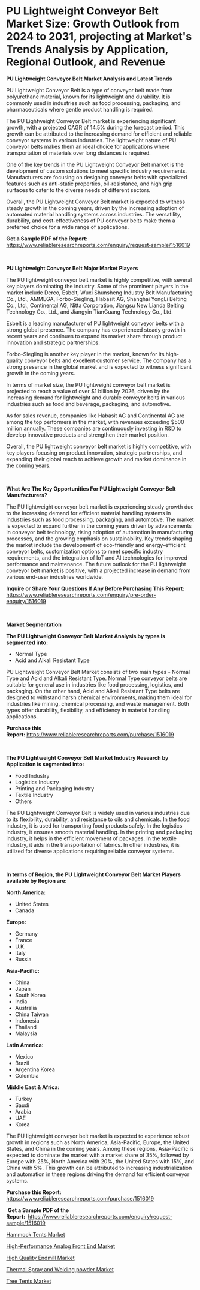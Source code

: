 <p><h1>PU Lightweight Conveyor Belt Market Size: Growth Outlook from 2024 to 2031, projecting at Market's Trends Analysis by Application, Regional Outlook, and Revenue</h1></p><p><strong>PU Lightweight Conveyor Belt Market Analysis and Latest Trends</strong></p>
<p><p>PU Lightweight Conveyor Belt is a type of conveyor belt made from polyurethane material, known for its lightweight and durability. It is commonly used in industries such as food processing, packaging, and pharmaceuticals where gentle product handling is required.</p><p>The PU Lightweight Conveyor Belt market is experiencing significant growth, with a projected CAGR of 14.5% during the forecast period. This growth can be attributed to the increasing demand for efficient and reliable conveyor systems in various industries. The lightweight nature of PU conveyor belts makes them an ideal choice for applications where transportation of materials over long distances is required.</p><p>One of the key trends in the PU Lightweight Conveyor Belt market is the development of custom solutions to meet specific industry requirements. Manufacturers are focusing on designing conveyor belts with specialized features such as anti-static properties, oil-resistance, and high grip surfaces to cater to the diverse needs of different sectors.</p><p>Overall, the PU Lightweight Conveyor Belt market is expected to witness steady growth in the coming years, driven by the increasing adoption of automated material handling systems across industries. The versatility, durability, and cost-effectiveness of PU conveyor belts make them a preferred choice for a wide range of applications.</p></p>
<p><strong>Get a Sample PDF of the Report:&nbsp;</strong> <a href="https://www.reliableresearchreports.com/enquiry/request-sample/1516019">https://www.reliableresearchreports.com/enquiry/request-sample/1516019</a></p>
<p>&nbsp;</p>
<p><strong>PU Lightweight Conveyor Belt Major Market Players</strong></p>
<p><p>The PU lightweight conveyor belt market is highly competitive, with several key players dominating the industry. Some of the prominent players in the market include Derco, Esbelt, Wuxi Shunsheng Industry Belt Manufacturing Co., Ltd., AMMEGA, Forbo-Siegling, Habasit AG, Shanghai YongLi Belting Co., Ltd., Continental AG, Nitta Corporation, Jiangsu New Lianda Belting Technology Co., Ltd., and Jiangyin TianGuang Technology Co., Ltd.</p><p>Esbelt is a leading manufacturer of PU lightweight conveyor belts with a strong global presence. The company has experienced steady growth in recent years and continues to expand its market share through product innovation and strategic partnerships.</p><p>Forbo-Siegling is another key player in the market, known for its high-quality conveyor belts and excellent customer service. The company has a strong presence in the global market and is expected to witness significant growth in the coming years.</p><p>In terms of market size, the PU lightweight conveyor belt market is projected to reach a value of over $1 billion by 2026, driven by the increasing demand for lightweight and durable conveyor belts in various industries such as food and beverage, packaging, and automotive.</p><p>As for sales revenue, companies like Habasit AG and Continental AG are among the top performers in the market, with revenues exceeding $500 million annually. These companies are continuously investing in R&D to develop innovative products and strengthen their market position.</p><p>Overall, the PU lightweight conveyor belt market is highly competitive, with key players focusing on product innovation, strategic partnerships, and expanding their global reach to achieve growth and market dominance in the coming years.</p></p>
<p>&nbsp;</p>
<p><strong>What Are The Key Opportunities For PU Lightweight Conveyor Belt Manufacturers?</strong></p>
<p><p>The PU lightweight conveyor belt market is experiencing steady growth due to the increasing demand for efficient material handling systems in industries such as food processing, packaging, and automotive. The market is expected to expand further in the coming years driven by advancements in conveyor belt technology, rising adoption of automation in manufacturing processes, and the growing emphasis on sustainability. Key trends shaping the market include the development of eco-friendly and energy-efficient conveyor belts, customization options to meet specific industry requirements, and the integration of IoT and AI technologies for improved performance and maintenance. The future outlook for the PU lightweight conveyor belt market is positive, with a projected increase in demand from various end-user industries worldwide.</p></p>
<p><strong>Inquire or Share Your Questions If Any Before Purchasing This Report:</strong> <a href="https://www.reliableresearchreports.com/enquiry/pre-order-enquiry/1516019">https://www.reliableresearchreports.com/enquiry/pre-order-enquiry/1516019</a></p>
<p>&nbsp;</p>
<p><strong>Market Segmentation</strong></p>
<p><strong>The PU Lightweight Conveyor Belt Market Analysis by types is segmented into:</strong></p>
<p><ul><li>Normal Type</li><li>Acid and Alkali Resistant Type</li></ul></p>
<p><p>PU Lightweight Conveyor Belt Market consists of two main types - Normal Type and Acid and Alkali Resistant Type. Normal Type conveyor belts are suitable for general use in industries like food processing, logistics, and packaging. On the other hand, Acid and Alkali Resistant Type belts are designed to withstand harsh chemical environments, making them ideal for industries like mining, chemical processing, and waste management. Both types offer durability, flexibility, and efficiency in material handling applications.</p></p>
<p><strong>Purchase this Report:&nbsp;</strong><a href="https://www.reliableresearchreports.com/purchase/1516019">https://www.reliableresearchreports.com/purchase/1516019</a></p>
<p>&nbsp;</p>
<p><strong>The PU Lightweight Conveyor Belt Market Industry Research by Application is segmented into:</strong></p>
<p><ul><li>Food Industry</li><li>Logistics Industry</li><li>Printing and Packaging Industry</li><li>Textile Industry</li><li>Others</li></ul></p>
<p><p>The PU Lightweight Conveyor Belt is widely used in various industries due to its flexibility, durability, and resistance to oils and chemicals. In the food industry, it is used for transporting food products safely. In the logistics industry, it ensures smooth material handling. In the printing and packaging industry, it helps in the efficient movement of packages. In the textile industry, it aids in the transportation of fabrics. In other industries, it is utilized for diverse applications requiring reliable conveyor systems.</p></p>
<p>&nbsp;</p>
<p><strong>In terms of Region, the PU Lightweight Conveyor Belt Market Players available by Region are:</strong></p>
<p>
    <p> <strong> North America: </strong>
        <ul>
            <li>United States</li>
            <li>Canada</li>
        </ul>
        </p> 
    <p> <strong> Europe: </strong>
        <ul>
            <li>Germany</li>
            <li>France</li>
            <li>U.K.</li>
            <li>Italy</li>
            <li>Russia</li>
        </ul>
        </p> 
    <p> <strong> Asia-Pacific: </strong>
        <ul>
            <li>China</li>
            <li>Japan</li>
            <li>South Korea</li>
            <li>India</li>
            <li>Australia</li>
            <li>China Taiwan</li>
            <li>Indonesia</li>
            <li>Thailand</li>
            <li>Malaysia</li>
        </ul>
        </p> 
    <p> <strong> Latin America: </strong>
        <ul>
            <li>Mexico</li>
            <li>Brazil</li>
            <li>Argentina Korea</li>
            <li>Colombia</li>
        </ul>
        </p> 
    <p> <strong> Middle East & Africa: </strong>
        <ul>
            <li>Turkey</li>
            <li>Saudi</li>
            <li>Arabia</li>
            <li>UAE</li>
            <li>Korea</li>
        </ul>
    </p>
    </p>
<p><p>The PU lightweight conveyor belt market is expected to experience robust growth in regions such as North America, Asia-Pacific, Europe, the United States, and China in the coming years. Among these regions, Asia-Pacific is expected to dominate the market with a market share of 35%, followed by Europe with 25%, North America with 20%, the United States with 15%, and China with 5%. This growth can be attributed to increasing industrialization and automation in these regions driving the demand for efficient conveyor systems.</p></p>
<p><strong>Purchase this Report: </strong><a href="https://www.reliableresearchreports.com/purchase/1516019">https://www.reliableresearchreports.com/purchase/1516019</a></p>
<p>&nbsp;<strong>Get a Sample PDF of the Report:&nbsp;&nbsp;</strong><a href="https://www.reliableresearchreports.com/enquiry/request-sample/1516019">https://www.reliableresearchreports.com/enquiry/request-sample/1516019</a></p>
<p><strong></strong></p>
<p><p><a href="https://view.publitas.com/reportprime-1/hammock-tents-market-size-furnishes-valuable-information-encompassing-market-share-market-trends-and-projections-spanning-from-2024-to-2031/">Hammock Tents Market</a></p><p><a href="https://natural-crush-b99.notion.site/High-Performance-Analog-Front-End-Market-Size-Market-Share-and-Global-Market-Analysis-Report-2024--b920652f2d044fa5b24555bf8d6a7427">High-Performance Analog Front End Market</a></p><p><a href="https://boundless-drawbridge-702.notion.site/High-Quality-Endmill-Market-Size-Evaluating-its-Market-Trends-Growth-and-Projections-2024-2031-b41f9d23caf649cd8a6bced31a6a2965">High Quality Endmill Market</a></p><p><a href="https://gamy-alyssum-396.notion.site/Thermal-Spray-and-Welding-powder-Market-Research-Report-The-Key-To-Successful-Business-Strategy-For-78201468d26544869d551b3fae349920">Thermal Spray and Welding powder Market</a></p><p><a href="https://view.publitas.com/reportprime-1/tree-tents-market-size-market-share-and-global-market-analysis-report-2024-2031/">Tree Tents Market</a></p></p>